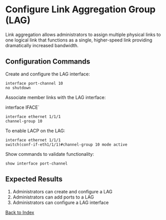 # Configure Link Aggregation Group (LAG)

Link aggregation allows administrators to assign multiple physical links to one logical link that
functions as a single, higher-speed link providing dramatically increased bandwidth.

## Configuration Commands

Create and configure the LAG interface:

```text
interface port-channel 10
no shutdown
```

Associate member links with the LAG interface:

interface IFACE`

```text
interface ethernet 1/1/1
channel-group 10
```

To enable LACP on the LAG:

```text
interface ethernet 1/1/1
switch(conf-if-eth1/1/1)#channel-group 10 mode active
```

Show commands to validate functionality:

```text
show interface port-channel
```

## Expected Results

1. Administrators can create and configure a LAG
2. Administrators can add ports to a LAG
3. Administrators can configure a LAG interface

[Back to Index](../README.md)
